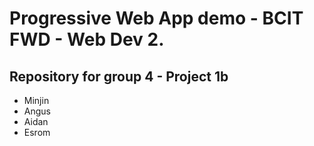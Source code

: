# Progressive Web App demo - BCIT FWD - Web Dev 2. 

## Repository for group 4 - Project 1b

<ul> 
  <li>Minjin</li>
  <li>Angus</li>
  <li>Aidan</li>
  <li>Esrom</li>
</ul>




